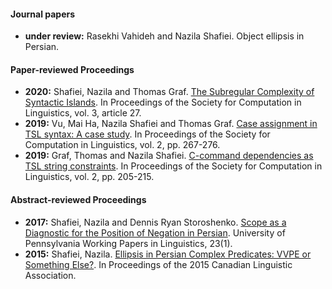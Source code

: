 #### Journal papers

- **under review:** 	Rasekhi Vahideh and Nazila Shafiei. Object ellipsis in Persian.

#### Paper-reviewed Proceedings

- **2020:**	Shafiei, Nazila and Thomas Graf. [The Subregular Complexity of Syntactic Islands](https://scholarworks.umass.edu/scil/vol3/iss1/27/). In Proceedings of the Society for Computation in Linguistics, vol. 3, article 27.  
- **2019:**	Vu, Mai Ha, Nazila Shafiei and Thomas Graf. [Case assignment in TSL syntax: A case study](https://scholarworks.umass.edu/scil/vol2/iss1/28/). In Proceedings of the Society for Computation in Linguistics, vol. 2, pp. 267-276.
- **2019:**	Graf, Thomas and Nazila Shafiei. [C-command dependencies as TSL string constraints](https://scholarworks.umass.edu/scil/vol2/iss1/22/). In Proceedings of the Society for Computation in Linguistics, vol. 2, pp. 205-215.


#### Abstract-reviewed Proceedings

- **2017:**	Shafiei, Nazila and Dennis Ryan Storoshenko. [Scope as a Diagnostic for the Position of Negation in Persian](https://repository.upenn.edu/cgi/viewcontent.cgi?article=1967&context=pwpl). University of Pennsylvania Working Papers in Linguistics, 23(1).
- **2015:**	Shafiei, Nazila. [Ellipsis in Persian Complex Predicates: VVPE or Something Else?](http://cla-acl.ca/wp-content/uploads/Shafiei-2015.pdf). In Proceedings of the 2015 Canadian Linguistic Association. 

